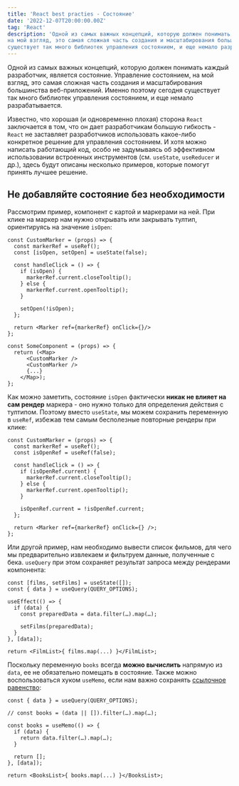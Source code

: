 ```yaml
---
title: 'React best practies - Состояние'
date: '2022-12-07T20:00:00.00Z'
tag: 'React'
description: 'Одной из самых важных концепций, которую должен понимать каждый разработчик, является состояние. Управление состоянием,
на мой взгляд, это самая сложная часть создания и масштабирования большинства веб-приложений. Именно поэтому сегодня
существует так много библиотек управления состоянием, и еще немало разрабатывается.'
---
```


Одной из самых важных концепций, которую должен понимать каждый разработчик, является состояние. Управление состоянием,
на мой взгляд, это самая сложная часть создания и масштабирования большинства веб-приложений. Именно поэтому сегодня
существует так много библиотек управления состоянием, и еще немало разрабатывается.

Известно, что хорошая (и одновременно плохая) сторона `React` заключается в том, что он дает разработчикам большую
гибкость - `React` не заставляет разработчиков использовать какое-либо конкретное решение для управления состоянием. И
хотя можно написать работающий код, особо не задумываясь об эффективном использовании встроенных инструментов (см.
`useState`, `useReducer` и др.), здесь будут описаны несколько примеров, которые помогут принять лучшее решение.

## Не добавляйте состояние без необходимости

Рассмотрим пример, компонент с картой и маркерами на ней. При клике на маркер нам нужно открывать или закрывать тултип,
ориентируясь на значение `isOpen`:

```js[class="line-numbers"]
const CustomMarker = (props) => {
  const markerRef = useRef();
  const [isOpen, setOpen] = useState(false);

  const handleClick = () => {
    if (isOpen) {
      markerRef.current.closeTooltip();
    } else {
      markerRef.current.openTooltip();
    }

    setOpen(!isOpen);
  };

  return <Marker ref={markerRef} onClick={}/>
};

const SomeComponent = (props) => {
  return (<Map>
      <CustomMarker />
      <CustomMarker />
      {...}
    </Map>);
};
```

Как можно заметить, состояние `isOpen` фактически **никак не влияет на сам рендер** маркера - оно нужно только для
определения действия с тултипом. Поэтому вместо `useState`, мы можем сохранить переменную в `useRef`, избежав тем самым
бесполезные повторные рендеры при клике:

```tsx
const CustomMarker = (props) => {
  const markerRef = useRef();
  const isOpenRef = useRef(false);

  const handleClick = () => {
    if (isOpenRef.current) {
      markerRef.current.closeTooltip();
    } else {
      markerRef.current.openTooltip();
    }

    isOpenRef.current = !isOpenRef.current;
  };

  return <Marker ref={markerRef} onClick={} />;
};
```

Или другой пример, нам необходимо вывести список фильмов, для чего мы предварительно извлекаем и фильтруем данные,
полученные с бека. `useQuery` при этом сохраняет результат запроса между рендерами компонента:

```tsx
const [films, setFilms] = useState([]);
const { data } = useQuery(QUERY_OPTIONS);

useEffect(() => {
  if (data) {
    const preparedData = data.filter(…).map(…);

    setFilms(preparedData);
  }
}, [data]);

return <FilmList>{ films.map(...) }</FilmList>;
```

Поскольку переменную `books` всегда **можно вычислить** напрямую из `data`, ее не обязательно помещать в состояние.
Также можно воспользоваться хуком `useMemo`, если нам важно сохранять
[ссылочное равенство](https://learn.javascript.ru/object-copy#sravnenie-po-ssylke):

```tsx
const { data } = useQuery(QUERY_OPTIONS);

// const books = (data || []).filter(…).map(…);

const books = useMemo(() => {
  if (data) {
    return data.filter(…).map(…);
  }

  return [];
}, [data]);

return <BooksList>{ books.map(...) }</BooksList>;
```
